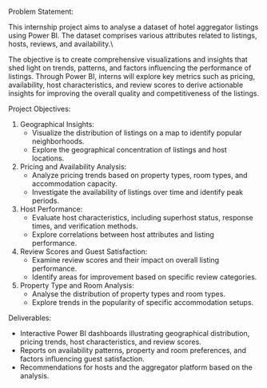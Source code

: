 Problem Statement:

This internship project aims to analyse a dataset of hotel aggregator listings using Power BI. The dataset comprises various attributes related to listings, hosts, reviews, and availability.\

The objective is to create comprehensive visualizations and insights that shed light on trends, patterns, and factors influencing the performance of listings. 
Through Power BI, interns will explore key metrics such as pricing, availability, host characteristics, and review scores to derive actionable insights for improving the overall quality and competitiveness of the listings. 

Project Objectives: 
1. Geographical Insights:
   - Visualize the distribution of listings on a map to identify popular neighborhoods.
   - Explore the geographical concentration of listings and host locations. 
2. Pricing and Availability Analysis:
   - Analyze pricing trends based on property types, room types, and accommodation capacity.
   - Investigate the availability of listings over time and identify peak periods.
3. Host Performance:
   - Evaluate host characteristics, including superhost status, response times, and verification methods.
   - Explore correlations between host attributes and listing performance. 
4. Review Scores and Guest Satisfaction:
   - Examine review scores and their impact on overall listing performance.
   - Identify areas for improvement based on specific review categories. 
5. Property Type and Room Analysis:
   - Analyse the distribution of property types and room types.
   - Explore trends in the popularity of specific accommodation setups.


Deliverables: 
- Interactive Power BI dashboards illustrating geographical distribution, pricing trends, host characteristics, and review scores.
- Reports on availability patterns, property and room preferences, and factors influencing guest satisfaction.
- Recommendations for hosts and the aggregator platform based on the analysis. 
